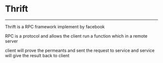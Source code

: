 # Thrift 



---

Thrift is a RPC framework implement by facebook



RPC is a protocol and allows the client run a function which in a remote server



client will prove the permeants and sent the request to service and service will give the result back to client
